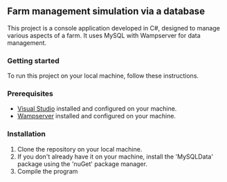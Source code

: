 ## Farm management simulation via a database

This project is a console application developed in C#, designed to manage various aspects of a farm. It uses MySQL with Wampserver for data management.

### Getting started

To run this project on your local machine, follow these instructions.

### Prerequisites
- [Visual Studio](https://visualstudio.microsoft.com/fr/downloads) installed and configured on your machine.
- [Wampserver](https://wampserver.aviatechno.net) installed and configured on your machine.

### Installation

1. Clone the repository on your local machine.
2. If you don't already have it on your machine, install the 'MySQLData' package using the 'nuGet' package manager. 
3. Compile the program
